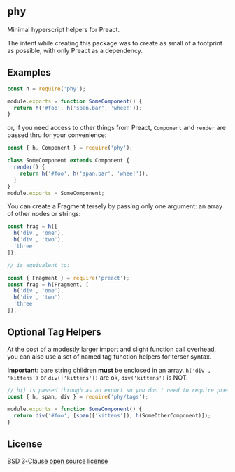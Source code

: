 # `phy`

Minimal hyperscript helpers for Preact.

The intent while creating this package was to create as small of a footprint as possible, with only Preact as a dependency.

## Examples

```js
const h = require('phy');

module.exports = function SomeComponent() {
  return h('#foo', h('span.bar', 'whee!'));
}
```

or, if you need access to other things from Preact, `Component` and `render`
are passed thru for your convenience:

```js
const { h, Component } = require('phy');

class SomeComponent extends Component {
  render() {
    return h('#foo', h('span.bar', 'whee!'));
  }
}
module.exports = SomeComponent;
```

You can create a Fragment tersely by passing only one argument: an
array of other nodes or strings:

```js
const frag = h([
  h('div', 'one'),
  h('div', 'two'),
  'three'
]);

// is equivalent to:

const { Fragment } = require('preact');
const frag = h(Fragment, [
  h('div', 'one'),
  h('div', 'two'),
  'three'
]);
```

## Optional Tag Helpers

At the cost of a modestly larger import and slight function call overhead,
you can also use a set of named tag function helpers for terser syntax.

**Important**: bare string children **must** be enclosed in an array.
`h('div', 'kittens')` or `div(['kittens'])` are ok, `div('kittens')` is NOT.

```js
// h() is passed through as an export so you don't need to require preact
const { h, span, div } = require('phy/tags');

module.exports = function SomeComponent() {
  return div('#foo', [span(['kittens']), h(SomeOtherComponent)]);
}
```

License
----------------------------------------------------------------------

[BSD 3-Clause open source license](LICENSE)

